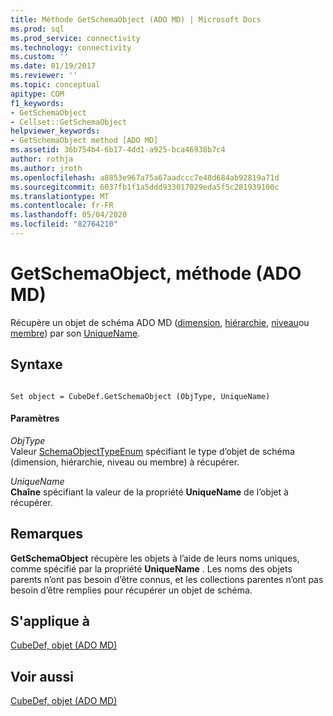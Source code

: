 ```yaml
---
title: Méthode GetSchemaObject (ADO MD) | Microsoft Docs
ms.prod: sql
ms.prod_service: connectivity
ms.technology: connectivity
ms.custom: ''
ms.date: 01/19/2017
ms.reviewer: ''
ms.topic: conceptual
apitype: COM
f1_keywords:
- GetSchemaObject
- Cellset::GetSchemaObject
helpviewer_keywords:
- GetSchemaObject method [ADO MD]
ms.assetid: 36b754b4-6b17-4dd1-a925-bca46938b7c4
author: rothja
ms.author: jroth
ms.openlocfilehash: a8853e967a75a67aadccc7e48d684ab92819a71d
ms.sourcegitcommit: 6037fb1f1a5ddd933017029eda5f5c281939100c
ms.translationtype: MT
ms.contentlocale: fr-FR
ms.lasthandoff: 05/04/2020
ms.locfileid: "82764210"
---
```

# <a name="getschemaobject-method-ado-md"></a>GetSchemaObject, méthode (ADO MD)
Récupère un objet de schéma ADO MD ([dimension](../../../ado/reference/ado-md-api/dimension-object-ado-md.md), [hiérarchie](../../../ado/reference/ado-md-api/hierarchy-object-ado-md.md), [niveau](../../../ado/reference/ado-md-api/level-object-ado-md.md)ou [membre](../../../ado/reference/ado-md-api/member-object-ado-md.md)) par son [UniqueName](../../../ado/reference/ado-md-api/uniquename-property-ado-md.md).  
  
## <a name="syntax"></a>Syntaxe  
  
```  
  
Set object = CubeDef.GetSchemaObject (ObjType, UniqueName)  
```  
  
#### <a name="parameters"></a>Paramètres  
 *ObjType*  
 Valeur [SchemaObjectTypeEnum](../../../ado/reference/ado-md-api/schemaobjecttypeenum.md) spécifiant le type d’objet de schéma (dimension, hiérarchie, niveau ou membre) à récupérer.  
  
 *UniqueName*  
 **Chaîne** spécifiant la valeur de la propriété **UniqueName** de l’objet à récupérer.  
  
## <a name="remarks"></a>Remarques  
 **GetSchemaObject** récupère les objets à l’aide de leurs noms uniques, comme spécifié par la propriété **UniqueName** . Les noms des objets parents n’ont pas besoin d’être connus, et les collections parentes n’ont pas besoin d’être remplies pour récupérer un objet de schéma.  
  
## <a name="applies-to"></a>S'applique à  
 [CubeDef, objet (ADO MD)](../../../ado/reference/ado-md-api/cubedef-object-ado-md.md)  
  
## <a name="see-also"></a>Voir aussi  
 [CubeDef, objet (ADO MD)](../../../ado/reference/ado-md-api/cubedef-object-ado-md.md)
